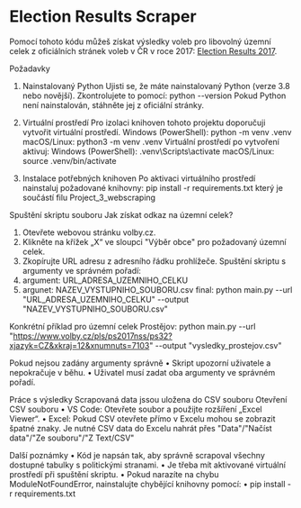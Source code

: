 # Election Results Scraper

Pomocí tohoto kódu můžeš získat výsledky voleb pro libovolný územní celek z oficiálních stránek voleb v ČR v roce 2017:
[Election Results 2017](https://www.volby.cz/pls/ps2017nss/ps3?xjazyk=CZ). 

Požadavky
1. Nainstalovaný Python
Ujisti se, že máte nainstalovaný Python (verze 3.8 nebo novější). Zkontrolujete to pomocí:
python --version
Pokud Python není nainstalován, stáhněte jej z oficiální stránky.


2. Virtuální prostředí
Pro izolaci knihoven tohoto projektu doporučuji vytvořit virtuální prostředí.
Windows (PowerShell): python -m venv .venv
macOS/Linux: python3 -m venv .venv
Virtuální prostředí po vytvoření aktivuj:
Windows (PowerShell):  .venv\Scripts\activate
macOS/Linux: source .venv/bin/activate

3. Instalace potřebných knihoven
Po aktivaci virtuálního prostředí nainstaluj požadované knihovny:
pip install -r requirements.txt
který je součástí filu Project_3_webscraping

Spuštění skriptu souboru 
Jak získat odkaz na územní celek?
1.	Otevřete webovou stránku volby.cz.
2.	Klikněte na křížek „X“ ve sloupci "Výběr obce" pro požadovaný územní celek.
3.	Zkopírujte URL adresu z adresního řádku prohlížeče.
Spuštění skriptu s argumenty ve správném pořadí:
1. argument: URL_ADRESA_UZEMNIHO_CELKU
2. argunet: NAZEV_VYSTUPNIHO_SOUBORU.csv
final: python main.py --url "URL_ADRESA_UZEMNIHO_CELKU" --output "NAZEV_VYSTUPNIHO_SOUBORU.csv"

Konkrétní příklad pro územní celek Prostějov:
python main.py --url "https://www.volby.cz/pls/ps2017nss/ps32?xjazyk=CZ&xkraj=12&xnumnuts=7103" --output "vysledky_prostejov.csv"

Pokud nejsou zadány argumenty správně
•	Skript upozorní uživatele a nepokračuje v běhu.
•	Uživatel musí zadat oba argumenty ve správném pořadí.

Práce s výsledky
Scrapovaná data jssou uložena do CSV souboru
Otevření CSV souboru
•	VS Code: Otevřete soubor a použijte rozšíření „Excel Viewer“.
•	Excel: Pokud CSV otevřete přímo v Excelu mohou se zobrazit špatné znaky.
Je nutné CSV data do Excelu nahrát přes "Data"/"Načíst data"/"Ze souboru"/"Z Text/CSV"

Další poznámky
•	Kód je napsán tak, aby správně scrapoval všechny dostupné tabulky s politickými stranami.
•	Je třeba mít aktivované virtuální prostředí při spuštění skriptu.
•	Pokud narazíte na chybu ModuleNotFoundError, nainstalujte chybějící knihovny pomocí: 
•	pip install -r requirements.txt


